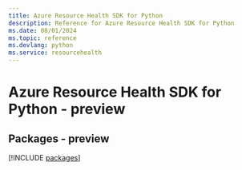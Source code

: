 ```yaml
---
title: Azure Resource Health SDK for Python
description: Reference for Azure Resource Health SDK for Python
ms.date: 08/01/2024
ms.topic: reference
ms.devlang: python
ms.service: resourcehealth
---
```

# Azure Resource Health SDK for Python - preview
## Packages - preview
[!INCLUDE [packages](resource-health-index.md)]